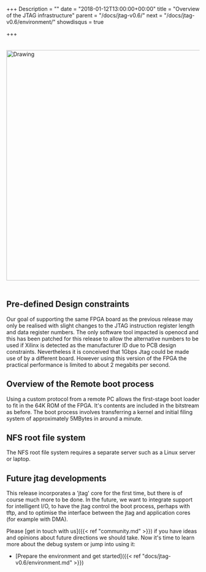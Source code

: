 +++
Description = ""
date = "2018-01-12T13:00:00+00:00"
title = "Overview of the JTAG infrastructure"
parent = "/docs/jtag-v0.6/"
next = "/docs/jtag-v0.6/environment/"
showdisqus = true

+++

<a name="figure-overview"></a>
<img src="../figures/lowRISC_tag.png" alt="Drawing" style="width: 600px; padding: 20px 0px;"/>

## Pre-defined Design constraints

Our goal of supporting the same FPGA board as the previous release
may only be realised with slight changes to the JTAG instruction register length and data register numbers.
The only software tool impacted is openocd and this has been patched for this release to allow the alternative
numbers to be used if Xilinx is detected as the manufacturer ID
due to PCB design constraints.
Nevertheless it is conceived that 1Gbps Jtag could be made use of by a different board.
However using this version of the FPGA the practical performance is limited to about 2 megabits per second.

## Overview of the Remote boot process

Using a custom protocol from a remote PC allows the first-stage boot loader to fit in the 64K ROM
of the FPGA. It's contents are included in the bitstream as before. The boot process involves
transferring a kernel and initial filing system of approximately 5MBytes in around a minute.

## NFS root file system

The NFS root file system requires a separate server such as a Linux server or laptop.

## Future jtag developments

This release incorporates a 'jtag' core for the first time, but there is of
course much more to be done. In the future, we want to integrate support for intelligent
I/O, to have the jtag control the boot process, perhaps with tftp, and to optimise
the interface between the jtag and application cores (for example with DMA).

Please [get in touch with us]({{< ref "community.md" >}}) if you have ideas 
and opinions about future directions we should take. Now
it's time to learn more about the debug system or jump into using it:

 * [Prepare the environment and get started]({{< ref "docs/jtag-v0.6/environment.md" >}})
